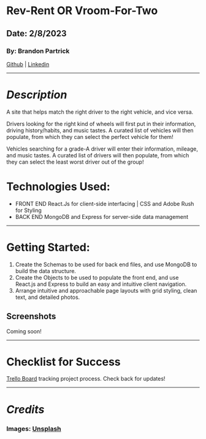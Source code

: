# Rev-Rent OR Vroom-For-Two

## Date: 2/8/2023

### By: Brandon Partrick

[Github](https://github.com/Bondarni) |
[Linkedin](https://www.linkedin.com/in/brandonpartrick/)

---

# **_Description_**

A site that helps match the right driver to the right vehicle, and vice versa.

Drivers looking for the right kind of wheels will first put in their information, driving history/habits, and music tastes.  A curated list of vehicles will then populate, from which they can select the perfect vehicle for them!

Vehicles searching for a grade-A driver will enter their information, mileage, and music tastes.  A curated list of drivers will then populate, from which they can select the least worst driver out of the group!

# Technologies Used:

- FRONT END
React.Js for client-side interfacing | CSS and Adobe Rush for Styling
- BACK END
MongoDB and Express for server-side data management

---

# Getting Started:

1. Create the Schemas to be used for back end files, and use MongoDB to build the data structure. 
2. Create the Objects to be used to populate the front end, and use React.js and Express to build an easy and intuitive client navigation.
3. Arrange intuitive and approachable page layouts with grid styling, clean text, and detailed photos.

## Screenshots

Coming soon!

---

# Checklist for Success

[Trello Board](https://trello.com/b/JJiXzfAL/rev-rent-vroom-for-two) tracking project process.  Check back for updates!

---

# **_Credits_**

### Images: [Unsplash](https://unsplash.com/)

